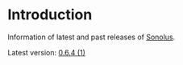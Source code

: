 # Introduction

Information of latest and past releases of [Sonolus](https://sonolus.com).

Latest version: [0.6.4 (1)](./versions/0.6.4_1.md)
